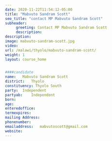 ```yaml
---
date: 2020-11-22T11:54:12-05:00
title: "Mabvuto Sandram Scott"
seo_title: "contact MP Mabvuto Sandram Scott"
subheader:
     greeting: Contact MP Mabvuto Sandram Scott
     description: 
description: 
image: mabvuto-sandram-scott.jpg
video: 
url: /malawi/thyolo/mabvuto-sandram-scott/
weight: 1
layout: course_home


####candidate
name:	Mabvuto Sandram Scott
district:	Thyolo
constituency: Thyolo South
party:	Independent
partyab:	Independent
born:
age: 
enteredoffice:	
termexpires:	
mailing Address:
phonenumber:	
emailaddress:	mabvutoscott@gmail.com
website:	
---
```


